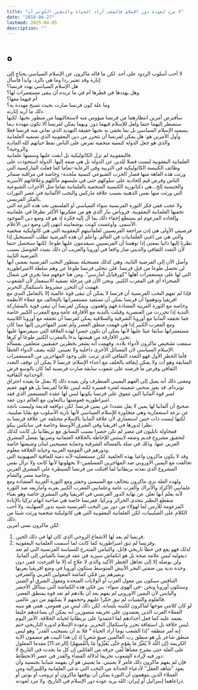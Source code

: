 ```yaml
---
title: "لا مرد لعودة دور الإسلام فالشعب أراد الحياة والتغير الكوني آت"
date: "2019-04-27"
lastmod: 2025-04-05
description: ""
---
```

# **ه**

لا أحب أسلوب الردود على أحد. لكن ما قاله ماكرون عن الإسلام السياسي يحتاج إلى إنارة وقد تعتبر ردا وما هي بالرد. وابدأ فأسأل:   
هل الإسلام السياسي يهدد فرنسا؟   
وهل يهددها في قطرها أم في ما تريده أن يبقى مستعمرات لها؟   
أم فيهما معها؟   
وما علة كون فرنسا صارت بحيث تصبح مهددة به؟   
ذلك ما أريد إنارته.  
سأفترض أمرين انتظارهما من فرنسا ميؤوس منه لاستحالتهما من منظور نخبها. لكنها ستضطر إليهما حتما ولعل للإسلام فيهما دور. وبهما يمكن لفرنسا ألا تكون مهددة بـما يسميه الإسلام السياسي بل بما تخفي به نخبها حقيقة التهديد الذي تعاني منه فرنسا فعلا.   
وأول الأمرين هو: هل يمكن لفرنسا أن تتحرر من دين اليعقوبية الذي تسميه العلمانية والذي هو جعل الدولة كنسية متخفية تفرض على الناس نمط حياتهم كله المادية والروحية؟   
فاليعقوبية لم تزل الكاثوليكية بل أبقت عليها وسمتها علمانية.  
العلمانية اليعقوبية ليست فصلا للدين عن الدولة بل هي ضمه إليها. الدولة استحوذت على وظائف الكنيسة الكاثوليكية في التربية وفي الرعاية-تماما كما فعلت الماركسية التي ورثت هذه العاهة منها فصار الحزب الشيوعي كنسية ملحدة- وخاصة في مراقبة ضمائر الناس وفرض قيم إلحادية على سلوكهم حتى في ملبسهم مأكلهم وعلاقاتهم الأسرية والجنسية إلخ…هي دكتاتورية الكنسية المتخفية بالعلمانية تماما مثل الأحزاب الشيوعية التي ورثت منها نفس الذهنية بسبب علاقة ماركس والنخب الألمانية في عصر الثورات بالفكر الفرنسي.  
ولا عجب ففي فكر الثورة الفرنسية سواء السياسي أو الفلسفي نجد هذه النزعة التي تخفيها العلمانية اليعقوبية. فروباس بيار الذي هو من مفكريها الأكثر تطرفا في علمانيته وإلحاده المزعوم لم يستطع إخفاء ذلك بما آل إليه فكره إذ هو قد وضع دين الموجود الأسمى. وأوغست كونت بوضعانيته انتهى إلى وضع دين الأعلام.  
فرضيتي الأولى هي إذن مراجعة الفرنسيين لعلمانيتهم اليعقوبية التي هي كاثوليكية متخفية والتي هي من اغبى العلمانيات في العالم. وأعلم أن هذه الفرضية تطلب المستحيل إذا نظرنا إليها ذاتيا بمعنى إذا توهمنا أن الفرنسيين سيقدمون عليها طوعا. لكنها ستحصل حتما لأن التعدد الثقافي والديني صار واقعا في أوروبا والغريب أن ذلك بصدد الحوصل بسبب الفرضية الثانية.  
وأصل الآن إلى الفرضية الثانية. وهي كذلك مستحيلة بمنظور النخب الفرنسية بمعنى أنها لن تحصل طوعا من قبل فرنسا. فلن تتخلى فرنسا طوعا عن وهم سلطة الامبراطورية التي لها على مستعمرات أهلها “كورفيابل آمارسي”. ومن هنا خوفهم مما يجري في شمال الصحراء أي في المغرب الكبير. ونحن الآن في مرحلة تصفية الاستعمار لأن الشعوب فهمت أن التحرر مشروط باستكمال التحرير.  
فإذا لم تفهم النخب الفرنسية أن فرنسا لا يمكن أن تبقى قوة عالمية إلا بالتعامل الندي مع افريقيا وتوهموا أن فرنسا يمكن أن تستعيد مستعمراتها بالتحالف مع عملاء الأنظمة وخاصة مع الثورة العربية المضادة فهم واهمون. ويمكن لفرنسا أن تبقى قوية بالمشاركة الندية إذا تحررت من العنصرية وقبلت بالندية مع الأفارقة عامة ومع المغرب الكبير خاصة.  
فما تحققه ألمانيا مع أوروبا الشرقية والسلافية يمكن لفرنسا أن تحققه مع أوروبا اللاتينية ومع المغرب الكبير إذا هي فهمت منطق العصر ولم تعتبر المهاجرين إليها مما كان مستعمراتها سابقا عبئا عليها لأنها يمكن أن تكون جسرا لهذه العلاقة التي سيفرضها عليها تحرر الأفارقة من هيمنتها بدءا بالمغرب الكبير طوعا أو كرها.  
سمعت تشخيص ماكرون لأدواء بلاده. وفهمت أنه يشعر بخطرين حقيقيين متعلقين بمسألة الإسلام السياسي لان المسائل الأخرى داخلية ولا تعنيني. لكنه يصف الدواء الخطأ.  
فأما الخطر الأول فهو التعدد الثقافي الذي ترتب على وجود المهاجرين من المستعمرات السابقة وهو آت ولا يمكن إيقافه بالحلف مع أعداء الإسلام: فرنسا لا يمكن أن توقف التعدد الثقافي وفرض ما فرضته على شعوب سابقة صارت فرنسية لما كان بالوسع فرض الوحدانية الثقافية.  
ومعنى ذلك أنه يميل إلى الفهم اليميني المتطرف ولن يفيده ذلك إلا بمثل ما يفيده احتراق نوتردام. قد يغير منحنى شعبيته لفترة قصيرة لكنه ليس علاجا لفرنسا بل هو فهم عقيم لسر قوة ألمانيا التي تتفوق على فرنسا بكونها ليس لها عقدة المستعمر الذي فقد امبراطورية فعوضتها بـالتعاون مع العالم دون عقد.  
صحيح أن ألمانيا لها يمين لا يقل تشددا عن يمين فرنسا. لكن دوافعه قديمة وليست ناتجة عن نزعة استعمارية وهي متجاوزة للإسلام السياسي لأنها نازية الأسلوب مع بقايا صليبية. لكنها ليست ذات حنين استعماري لأن علاقة ألمانيا بالإسلام مختلفة عن علاقة فرنسا به نظرا لدورها في افريقيا وفي الشرق الأوسط وخاصة في سايكس بيكو.  
فمحاولة نابليون في مصر لم تكن حصرا بسبب التسابق مع بريطانيا بل كانت كذلك لتحقيق مشروع قديم وضعه لايبنتس للإحاطة بالخلافة العثمانية وضربها بفضل المشرق العربي عنها. وذلك في صلة بالمسالة الشرقية وحماية مسيحيي لبنان وشيعتها خاصة ودورهم في القومية العربية وخيانة الخلافة معلوم.  
وقد لا يكون ماكرون واعيا بهذه الخلفية. لكن مستعمليه-لأنه دمية للمافية الصهيونية التي تحالفت مع اليمين الاوروبي ضد المهاجرين المسلمين-لا يجهلونها لأنها كانت ولا تزال نفس المشروع الذي نفذته بريطانيا لما افتكت من فرنسا السيطرة على المشرق العربي وخاصة مصر والشام.  
ولهذه العلة نرى ماكرون يتحالف مع السيسي وحفتر ومع الثورة العربية المضادة ومع علمانيي الأكراد والأتراك والعرب عامة وعلمانيي المغرب الكبير بعربه وأمازيغه ضد الثورة لأنه يعلم أنها تعلن عن نهاية الدور الفرنسي في افريقيا وفي المشرق خاصة وهو بغباء منقطع النظير يتحدى الجزائر وتركيا. ففرنسا خاصة هي صاحبة اتهام تركيا بالإبادة المزعومة للأرمن لما لهؤلاء من دور بين النخب الفرنسية شبيه بدور الصهاينة. ولا أحب الكلام على الصليبيات. لكن العلمانية اليعقوبية التي هي كاثوليكية متخفية ورثت شيئا من ذلك.   
لكن ماكرون نسي أمرين:  
1. فرنسا لم يعد لها الاشعاع الروحي الذي كان لها في ذلك الحين.  
2. وفرنسا لم تبق امبراطورية كما كانت لما أسست العلمانية اليعقوبية.  
لذلك فهو يقع في خطأ تاريخي قاتل. والتيامن المتدرج للسياسة الفرنسية التي لم تعد ديغولية ليس علامة صحة بل هو انكماش سيزيد في عقد فرنسا بالقياس إلى ألمانيا. ولن يوصله إلا إلى تجاهل الخطر الأكيد والذي لا علاج له إلا ما اقترحت: فمن دون وحدة ندية بين ضفتي البحر الأبيض المتوسط ستكون أوروبا في وضع افريقيا بعربها وبغيرهم بين فكي كماشة المغولين الغربي والشرقي.  
التنافس سيكون بين مغول الغرب أو الولايات المتحدة ومغول الشرق أو الصين وستكون أوروبا ونحن -في الهوى سواء- بين فكي هذه الكماشة التي ستأكل الأخضر واليابس لأن اليمين الاوروبي لم يفهم بعد أن بلادهم لم تعد قوة بمنطق العصر: فالعلوم والتقنيات لم تبق حكرا عليهم وحجمهم لا يمكنهم من دور عالمي.  
لو كان كلامي موجها لماكرون لكتبته بلسانه. لكن ذلك ليس من همومي. همي هو تنبيه العملاء العرب الذين يعتمدون على تخريفه متصورين أنه يمكن أن يساعدهم حليفا يعتمد عليه كما فعل أجدادهم لما اعتمدوا على بريطانيا لخيانة الخلافة. الأمر اليوم ليس خلافة بل استفاقة تحرر واستكمال التحرير. وعودة الإسلام لدوره التاريخي حتم.  
إنه أمر منطقه “إذا الشعب يوما أراد الحياة \* فلا بد أن يستجيب القدر” وهو ليس منطق شاعر بل هو منطق رب العالمين صيغ شعريا إذ إن هذا البيت هو مضمون الآية الكريمة {إن اللّهَ لاَ يُغَيِّرُ مَا بِقَوْمٍ حَتَّى يُغَيِّرُواْ مَا بِأَنْفُسِهِمْ} [الرعد:11] مقدما المعلول على العلة حتى يشرح معناها لمن حرفه من القائلين إن كل ما يحدث في التاريخ لا دور فيه لإرادة الشعوب تحريفا لدلالة القضاء والقدر في عصر الانحطاط.  
فإن لم يفهم ماكرون ذلك فأمر لا يعنيني. ما يعنيني هو أن يفهمه شبابنا بجنسيه وأن يعود “شاهد العقل” لأدعياء الحداثة من النخب التي تدعي العلمانية والليبرالية ومن العملاء الذين يتوهمون أن الثورة يمكن أن يوقفها ماكرون أو ترومب أو بوتين أو ذراعاهما إسرائيل أو إيران: الله يريد عودة دور الإسلام في التاريخ. ولا مرد لعودته.

###
